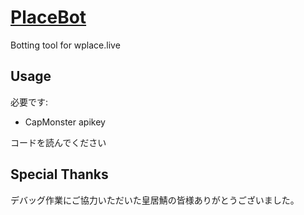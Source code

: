 # [PlaceBot](https://discord.gg/romeda)
Botting tool for wplace.live
## Usage
必要です:
- CapMonster apikey

コードを読んでください
## Special Thanks
デバッグ作業にご協力いただいた皇居鯖の皆様ありがとうございました。
